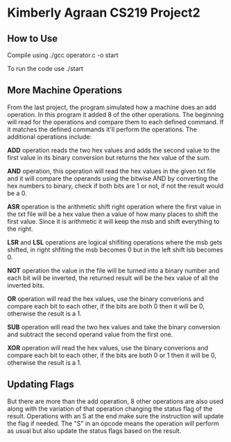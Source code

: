 # Kimberly Agraan CS219 Project2
## How to Use
Compile using ./gcc operator.c -o start

To run the code use ./start

## More Machine Operations
From the last project, the program simulated how a machine does an add operation. In this program it added 8 of the other operations. The beginning will read for the operations and compare them to each defined command. If it matches the defined commands it'll perform the operations. The additional operations include: 

**ADD** operation reads the two hex values and adds the second value to the first value in its binary conversion but returns the hex value of the sum.

**AND** operation, this operation will read the hex values in the given txt file and it will compare the operands using the bitwise AND by converting the hex numbers to binary, check if both bits are 1 or not, if not the result would be a 0. 

**ASR** operation is the arithmetic shift right operation where the first value in the txt file will be a hex value then a value of how many places to shift the first value. Since it is arithmetic it will keep the msb and shift everything to the right.

**LSR** and **LSL** operations are logical shifiting operations where the msb gets shifted, in right shfiting the msb becomes 0 but in the left shift lsb becomes 0. 

**NOT** operation the value in the file will be turned into a binary number and each bit will be inverted, the returned result will be the hex value of all the inverted bits. 
 
**OR** operation will read the hex values, use the binary converions and compare each bit to each other, if the bits are both 0 then it will be 0, otherwise the result is a 1.
 
**SUB** operation will read the two hex values and take the binary conversion and subtract the second operand value from the first one.

**XOR** operation will read the hex values, use the binary converions and compare each bit to each other, if the bits are both 0 or 1 then it will be 0, otherwise the result is a 1.


## Updating Flags
 But there are more than the add operation, 8 other operations are also used along with the variation of that operation changing the status flag of the result. Operations with an S at the end make sure the instruction will update the flag if needed. The "S" in an opcode means the operation will perform as usual but also update the status flags based on the result. 
